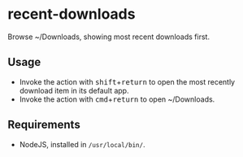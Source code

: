 # recent-downloads

Browse ~/Downloads, showing most recent downloads first.

## Usage

- Invoke the action with <kbd>shift</kbd>+<kbd>return</kbd> to open the most recently download item in its default app.
- Invoke the action with <kbd>cmd</kbd>+<kbd>return</kbd> to open ~/Downloads.

## Requirements

- NodeJS, installed in `/usr/local/bin/`.
